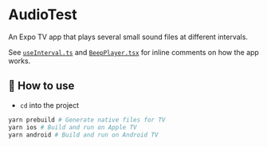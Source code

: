 # AudioTest

An Expo TV app that plays several small sound files at different intervals.

See [`useInterval.ts`](./src/useInterval.ts) and [`BeepPlayer.tsx`](./src/BeepPlayer.tsx) for inline comments on how the app works.

## 🚀 How to use

- `cd` into the project

```sh
yarn prebuild # Generate native files for TV
yarn ios # Build and run on Apple TV
yarn android # Build and run on Android TV
```
